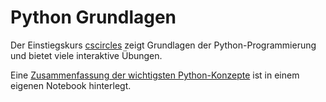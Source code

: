 # Python Grundlagen

Der Einstiegskurs [cscircles](http://cscircles.cemc.uwaterloo.ca/de)
zeigt Grundlagen der Python-Programmierung und bietet viele 
interaktive Übungen.

Eine [Zusammenfassung der wichtigsten Python-Konzepte](https://nbviewer.jupyter.org/github/tbs1-bo/software-101/blob/master/python/cscircles.ipynb)
ist in einem eigenen Notebook hinterlegt.

